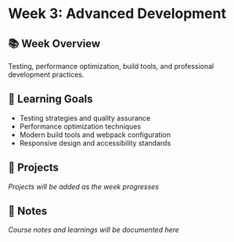 # Week 3: Advanced Development

## 📚 Week Overview
Testing, performance optimization, build tools, and professional development practices.

## 🎯 Learning Goals
- Testing strategies and quality assurance
- Performance optimization techniques
- Modern build tools and webpack configuration
- Responsive design and accessibility standards

## 📁 Projects
*Projects will be added as the week progresses*

## 📝 Notes
*Course notes and learnings will be documented here*